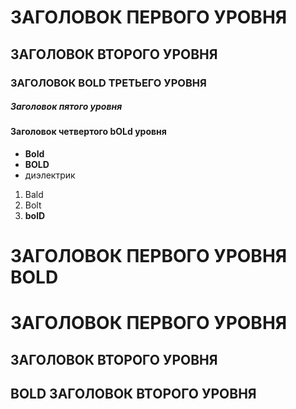 # ЗАГОЛОВОК ПЕРВОГО УРОВНЯ

## ЗАГОЛОВОК ВТОРОГО УРОВНЯ

### ЗАГОЛОВОК BOLD ТРЕТЬЕГО УРОВНЯ

##### Заголовок пятого уровня

#### Заголовок четвертого **bOLd** уровня

-   **Bold**
-   **BOLD**
-   диэлектрик

1.  Bald
2.  Bolt
3.  **bolD**

# ЗАГОЛОВОК ПЕРВОГО УРОВНЯ BOLD

# ЗАГОЛОВОК ПЕРВОГО УРОВНЯ

## ЗАГОЛОВОК ВТОРОГО УРОВНЯ

## BOLD ЗАГОЛОВОК ВТОРОГО УРОВНЯ
